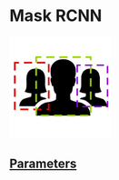# Mask RCNN
![dapp logo](./trancept/maskrcnn/logo.png)
## [Parameters](/trancept/maskrcnn/iexec.js)


